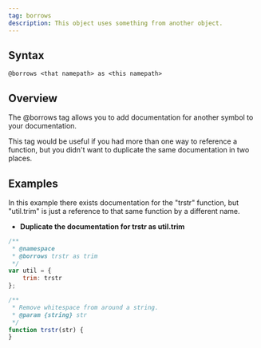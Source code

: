 ```yaml
---
tag: borrows
description: This object uses something from another object.
---
```


## Syntax

`@borrows <that namepath> as <this namepath>`


## Overview

The @borrows tag allows you to add documentation for another symbol to your documentation.

This tag would be useful if you had more than one way to reference a function, but you didn't want
to duplicate the same documentation in two places.


## Examples

In this example there exists documentation for the "trstr" function, but "util.trim" is just a
reference to that same function by a different name.

* **Duplicate the documentation for trstr as util.trim**

```js
/**
 * @namespace
 * @borrows trstr as trim
 */
var util = {
    trim: trstr
};

/**
 * Remove whitespace from around a string.
 * @param {string} str
 */
function trstr(str) {
}
```

